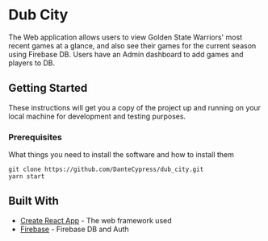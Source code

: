# Dub City
The Web application allows users to view Golden State Warriors' most recent games at a glance, and also see their games for the current season using Firebase DB. Users have an Admin dashboard to add games and players to DB.

## Getting Started

These instructions will get you a copy of the project up and running on your local machine for development and testing purposes. 

### Prerequisites

What things you need to install the software and how to install them

```
git clone https://github.com/DanteCypress/dub_city.git
yarn start
```

## Built With

* [Create React App](https://facebook.github.io/create-react-app/docs/getting-started/) - The web framework used
* [Firebase](https://firebase.google.com/) - Firebase DB and Auth
